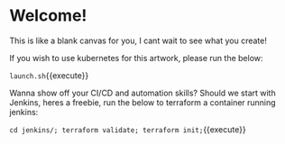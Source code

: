 # Welcome!

This is like a blank canvas for you, I cant wait to see what you create!

If you wish to use kubernetes for this artwork, please run the below:

`launch.sh`{{execute}}

Wanna show off your CI/CD and automation skills? Should we start with Jenkins, heres a freebie, run the below to terraform a container running jenkins:

`cd jenkins/; terraform validate; terraform init;`{{execute}}